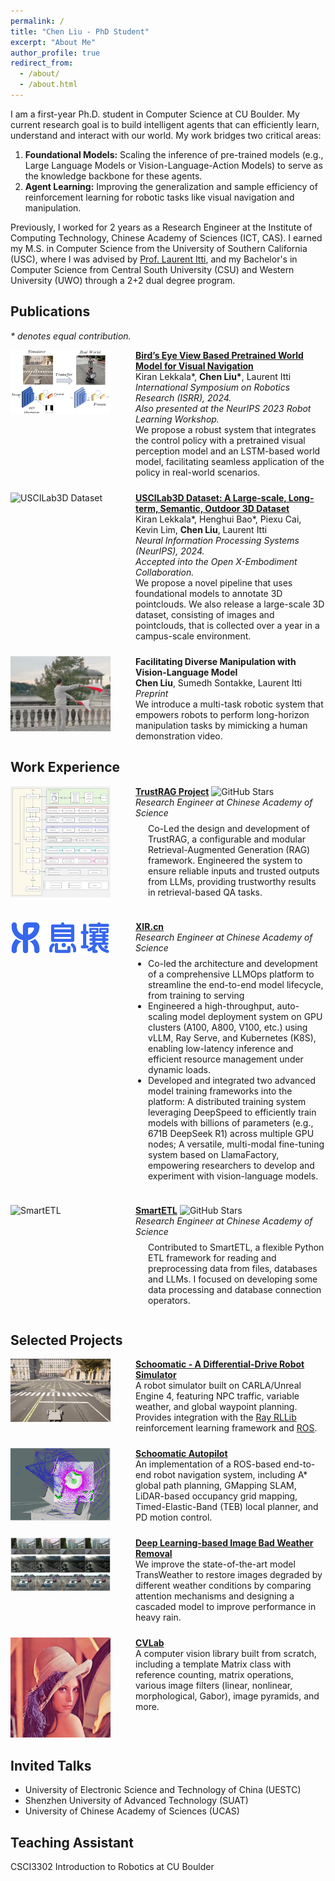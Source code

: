 ```yaml
---
permalink: /
title: "Chen Liu - PhD Student"
excerpt: "About Me"
author_profile: true
redirect_from: 
  - /about/
  - /about.html
---
```


I am a first-year Ph.D. student in Computer Science at CU Boulder. My current research goal is to build intelligent agents that can efficiently learn, understand and interact with our world. My work bridges two critical areas:
1) **Foundational Models:** Scaling the inference of pre-trained models (e.g., Large Language Models or Vision-Language-Action Models) to serve as the knowledge backbone for these agents.
2) **Agent Learning:** Improving the generalization and sample efficiency of reinforcement learning for robotic tasks like visual navigation and manipulation.

Previously, I worked for 2 years as a Research Engineer at the Institute of Computing Technology, Chinese Academy of Sciences (ICT, CAS). I earned my M.S. in Computer Science from the University of Southern California (USC), where I was advised by [Prof. Laurent Itti](http://ilab.usc.edu/itti/), and my Bachelor's in Computer Science from Central South University (CSU) and Western University (UWO) through a 2+2 dual degree program.

## Publications
*\* denotes equal contribution.*

<div style="display: flex; align-items: flex-start; margin-bottom: 24px;">
  <div style="flex: 0 0 180px; padding-right: 20px;">
    <img src="../images/carlagstview.png" width="160" alt="Bird's Eye View Navigation"/>
  </div>
  <div style="flex: 1;">
    <a href="https://arxiv.org/abs/2310.18847"><strong>Bird’s Eye View Based Pretrained World Model for Visual Navigation</strong></a><br>
    Kiran Lekkala*, <strong>Chen Liu*</strong>, Laurent Itti<br>
    <em>International Symposium on Robotics Research (ISRR), 2024.</em><br>
    <em>Also presented at the NeurIPS 2023 Robot Learning Workshop.</em><br>
    We propose a robust system that integrates the control policy with a pretrained visual perception model and an LSTM-based world model, facilitating seamless application of the policy in real-world scenarios.
  </div>
</div>

<div style="display: flex; align-items: flex-start; margin-bottom: 24px;">
  <div style="flex: 0 0 180px; padding-right: 20px;">
    <img src="../images/uscilab3d.gif" width="160" alt="USCILab3D Dataset"/>
  </div>
  <div style="flex: 1;">
    <a href="https://klekkala.github.io/files/uscilab3d.pdf"><strong>USCILab3D Dataset: A Large-scale, Long-term, Semantic, Outdoor 3D Dataset</strong></a><br>
    Kiran Lekkala*, Henghui Bao*, Piexu Cai, Kevin Lim, <strong>Chen Liu</strong>, Laurent Itti<br>
    <em>Neural Information Processing Systems (NeurIPS), 2024.</em><br>
    <em>Accepted into the Open X-Embodiment Collaboration.</em><br>
    We propose a novel pipeline that uses foundational models to annotate 3D pointclouds. We also release a large-scale 3D dataset, consisting of images and pointclouds, that is collected over a year in a campus-scale environment.
  </div>
</div>

<div style="display: flex; align-items: flex-start; margin-bottom: 24px;">
  <div style="flex: 0 0 180px; padding-right: 20px;">
    <img src="../images/chrome-capture-2023-9-20.gif" width="160" alt="Vision-Language Model Manipulation"/>
  </div>
  <div style="flex: 1;">
    <strong>Facilitating Diverse Manipulation with Vision-Language Model</strong><br>
    <strong>Chen Liu</strong>, Sumedh Sontakke, Laurent Itti<br>
    <em>Preprint</em><br>
    We introduce a multi-task robotic system that empowers robots to perform long-horizon manipulation tasks by mimicking a human demonstration video.
  </div>
</div>

## Work Experience

<div style="display: flex; align-items: flex-start; margin-bottom: 24px;">
  <div style="flex: 0 0 180px; padding-right: 20px;">
    <img src="../images/framework.png" width="160" alt="TrustRAG Framework"/>
  </div>
  <div style="flex: 1;">
    <a href="https://github.com/gomate-community/TrustRAG"><strong>TrustRAG Project</strong></a>&nbsp;<img src="https://img.shields.io/github/stars/gomate-community/TrustRAG?style=social" alt="GitHub Stars"><br>
    <em>Research Engineer at Chinese Academy of Science</em>
    <ul style="padding-left: 20px; margin-top: 8px;">
    Co-Led the design and development of TrustRAG, a configurable and modular Retrieval-Augmented Generation (RAG) framework. Engineered the system to ensure reliable inputs and trusted outputs from LLMs, providing trustworthy results in retrieval-based QA tasks.
    </ul>
  </div>
</div>

<div style="display: flex; align-items: flex-start; margin-bottom: 24px;">
  <div style="flex: 0 0 180px; padding-right: 20px;">
    <img src="../images/logo.png" width="160" alt="XIR Logo"/>
  </div>
  <div style="flex: 1;">
    <a href="https://www.xir.cn/"><strong>XIR.cn</strong></a><br>
    <em>Research Engineer at Chinese Academy of Science</em>
    <ul style="padding-left: 20px; margin-top: 8px;">
      <li>Co-led the architecture and development of a comprehensive LLMOps platform to streamline the end-to-end model lifecycle, from training to serving</li>
      <li>Engineered a high-throughput, auto-scaling model deployment system on GPU clusters (A100, A800, V100, etc.) using vLLM, Ray Serve, and Kubernetes (K8S), enabling low-latency inference and efficient resource management under dynamic loads.</li>
      <li>Developed and integrated two advanced model training frameworks into the platform: A distributed training system leveraging DeepSpeed to efficiently train models with billions of parameters (e.g., 671B DeepSeek R1) across multiple GPU nodes; A versatile, multi-modal fine-tuning system based on LlamaFactory, empowering researchers to develop and experiment with vision-language models.</li>
    </ul>
  </div>
</div>

<div style="display: flex; align-items: flex-start; margin-bottom: 24px;">
  <div style="flex: 0 0 180px; padding-right: 20px;">
    <img src="../images/smartetl" width="160" alt="SmartETL"/>
  </div>
  <div style="flex: 1;">
    <a href="https://github.com/ictchenbo/SmartETL"><strong>SmartETL</strong></a>&nbsp;<img src="https://img.shields.io/github/stars/ictchenbo/SmartETL?style=social" alt="GitHub Stars"><br>
    <em>Research Engineer at Chinese Academy of Science</em>
    <ul style="padding-left: 20px; margin-top: 8px;">
    Contributed to SmartETL, a flexible Python ETL framework for reading and preprocessing data from files, databases and LLMs. I focused on developing some data processing and database connection operators.
    </ul>
  </div>
</div>

## Selected Projects

<div style="display: flex; align-items: flex-start; margin-bottom: 24px;">
  <div style="flex: 0 0 180px; padding-right: 20px;">
    <img src="../images/scoomatic.png" width="160" alt="Schoomatic Simulator"/>
  </div>
  <div style="flex: 1;">
    <a href="https://www.youtube.com/watch?v=T2diQQQ4hgA"><strong>Schoomatic - A Differential-Drive Robot Simulator</strong></a><br>
    A robot simulator built on CARLA/Unreal Engine 4, featuring NPC traffic, variable weather, and global waypoint planning. Provides integration with the <a href="https://github.com/crellian/schoomatic_visnav">Ray RLLib</a> reinforcement learning framework and <a href="https://github.com/klekkala/ros_prtr_visualnav">ROS</a>.
  </div>
</div>

<div style="display: flex; align-items: flex-start; margin-bottom: 24px;">
  <div style="flex: 0 0 180px; padding-right: 20px;">
    <img src="../images/autopilot.png" width="160" alt="Schoomatic Autopilot"/>
  </div>
  <div style="flex: 1;">
    <a href="https://github.com/klekkala/ros_prtr_visualnav"><strong>Schoomatic Autopilot</strong></a><br>
    An implementation of a ROS-based end-to-end robot navigation system, including A* global path planning, GMapping SLAM, LiDAR-based occupancy grid mapping, Timed-Elastic-Band (TEB) local planner, and PD motion control.
  </div>
</div>

<div style="display: flex; align-items: flex-start; margin-bottom: 24px;">
  <div style="flex: 0 0 180px; padding-right: 20px;">
    <img src="../images/multi-tasks.png" width="160" alt="Bad Weather Removal"/>
  </div>
  <div style="flex: 1;">
    <a href="../assets/weather.pdf"><strong>Deep Learning-based Image Bad Weather Removal</strong></a><br>
    We improve the state-of-the-art model TransWeather to restore images degraded by different weather conditions by comparing attention mechanisms and designing a cascaded model to improve performance in heavy rain.
  </div>
</div>

<div style="display: flex; align-items: flex-start; margin-bottom: 24px;">
  <div style="flex: 0 0 180px; padding-right: 20px;">
    <img src="../images/Lenna.png" width="160" alt="CVLab"/>
  </div>
  <div style="flex: 1;">
    <a href="https://github.com/crellian/CVLab"><strong>CVLab</strong></a><br>
    A computer vision library built from scratch, including a template Matrix class with reference counting, matrix operations, various image filters (linear, nonlinear, morphological, Gabor), image pyramids, and more.
  </div>
</div>



## Invited Talks
* University of Electronic Science and Technology of China (UESTC)
* Shenzhen University of Advanced Technology (SUAT)
* University of Chinese Academy of Sciences (UCAS)

## Teaching Assistant
CSCI3302 Introduction to Robotics at CU Boulder
